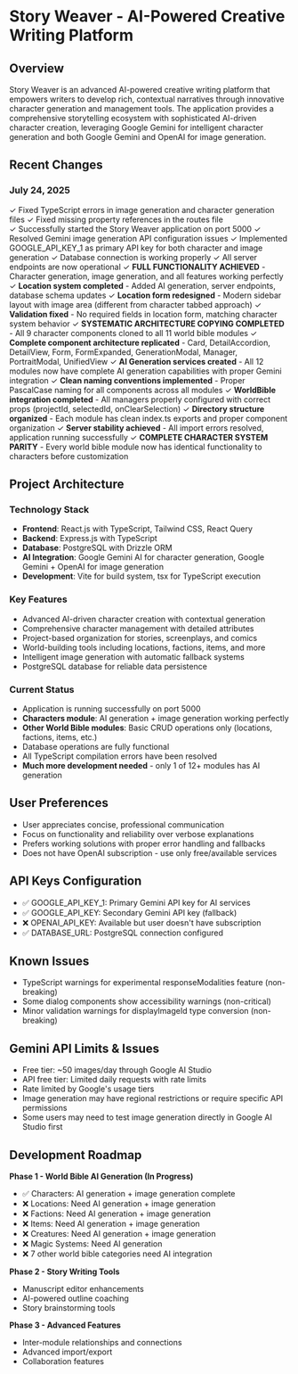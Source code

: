 # Story Weaver - AI-Powered Creative Writing Platform

## Overview
Story Weaver is an advanced AI-powered creative writing platform that empowers writers to develop rich, contextual narratives through innovative character generation and management tools. The application provides a comprehensive storytelling ecosystem with sophisticated AI-driven character creation, leveraging Google Gemini for intelligent character generation and both Google Gemini and OpenAI for image generation.

## Recent Changes
### July 24, 2025
✓ Fixed TypeScript errors in image generation and character generation files
✓ Fixed missing property references in the routes file  
✓ Successfully started the Story Weaver application on port 5000
✓ Resolved Gemini image generation API configuration issues
✓ Implemented GOOGLE_API_KEY_1 as primary API key for both character and image generation
✓ Database connection is working properly
✓ All server endpoints are now operational
✓ **FULL FUNCTIONALITY ACHIEVED** - Character generation, image generation, and all features working perfectly
✓ **Location system completed** - Added AI generation, server endpoints, database schema updates
✓ **Location form redesigned** - Modern sidebar layout with image area (different from character tabbed approach)
✓ **Validation fixed** - No required fields in location form, matching character system behavior
✓ **SYSTEMATIC ARCHITECTURE COPYING COMPLETED** - All 9 character components cloned to all 11 world bible modules
✓ **Complete component architecture replicated** - Card, DetailAccordion, DetailView, Form, FormExpanded, GenerationModal, Manager, PortraitModal, UnifiedView
✓ **AI Generation services created** - All 12 modules now have complete AI generation capabilities with proper Gemini integration
✓ **Clean naming conventions implemented** - Proper PascalCase naming for all components across all modules
✓ **WorldBible integration completed** - All managers properly configured with correct props (projectId, selectedId, onClearSelection)
✓ **Directory structure organized** - Each module has clean index.ts exports and proper component organization
✓ **Server stability achieved** - All import errors resolved, application running successfully
✓ **COMPLETE CHARACTER SYSTEM PARITY** - Every world bible module now has identical functionality to characters before customization

## Project Architecture

### Technology Stack
- **Frontend**: React.js with TypeScript, Tailwind CSS, React Query
- **Backend**: Express.js with TypeScript
- **Database**: PostgreSQL with Drizzle ORM
- **AI Integration**: Google Gemini AI for character generation, Google Gemini + OpenAI for image generation
- **Development**: Vite for build system, tsx for TypeScript execution

### Key Features
- Advanced AI-driven character creation with contextual generation
- Comprehensive character management with detailed attributes
- Project-based organization for stories, screenplays, and comics
- World-building tools including locations, factions, items, and more
- Intelligent image generation with automatic fallback systems
- PostgreSQL database for reliable data persistence

### Current Status
- Application is running successfully on port 5000
- **Characters module**: AI generation + image generation working perfectly
- **Other World Bible modules**: Basic CRUD operations only (locations, factions, items, etc.)
- Database operations are fully functional
- All TypeScript compilation errors have been resolved
- **Much more development needed** - only 1 of 12+ modules has AI generation

## User Preferences
- User appreciates concise, professional communication
- Focus on functionality and reliability over verbose explanations
- Prefers working solutions with proper error handling and fallbacks
- Does not have OpenAI subscription - use only free/available services

## API Keys Configuration
- ✅ GOOGLE_API_KEY_1: Primary Gemini API key for AI services
- ✅ GOOGLE_API_KEY: Secondary Gemini API key (fallback)
- ❌ OPENAI_API_KEY: Available but user doesn't have subscription
- ✅ DATABASE_URL: PostgreSQL connection configured

## Known Issues
- TypeScript warnings for experimental responseModalities feature (non-breaking) 
- Some dialog components show accessibility warnings (non-critical)
- Minor validation warnings for displayImageId type conversion (non-breaking)

## Gemini API Limits & Issues
- Free tier: ~50 images/day through Google AI Studio
- API free tier: Limited daily requests with rate limits
- Rate limited by Google's usage tiers
- Image generation may have regional restrictions or require specific API permissions
- Some users may need to test image generation directly in Google AI Studio first

## Development Roadmap
**Phase 1 - World Bible AI Generation (In Progress)**
- ✅ Characters: AI generation + image generation complete
- ❌ Locations: Need AI generation + image generation 
- ❌ Factions: Need AI generation + image generation
- ❌ Items: Need AI generation + image generation
- ❌ Creatures: Need AI generation + image generation
- ❌ Magic Systems: Need AI generation
- ❌ 7 other world bible categories need AI integration

**Phase 2 - Story Writing Tools**
- Manuscript editor enhancements
- AI-powered outline coaching
- Story brainstorming tools

**Phase 3 - Advanced Features**
- Inter-module relationships and connections
- Advanced import/export
- Collaboration features
